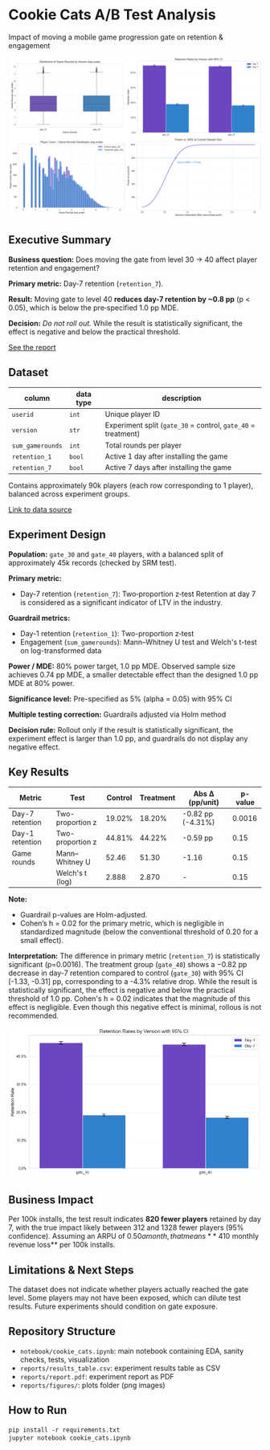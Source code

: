 # Cookie Cats A/B Test Analysis

Impact of moving a mobile game progression gate on retention & engagement

![Project thumbnail](reports/figures/plots_grid.png)

## Executive Summary

**Business question:** Does moving the gate from level 30 → 40 affect player retention and engagement?

**Primary metric:** Day‑7 retention (``retention_7``).

**Result:** Moving gate to level 40 **reduces day-7 retention by ~0.8 pp** (p < 0.05), which is below the pre‑specified 1.0 pp MDE.

**Decision:** _Do not roll out._ While the result is statistically significant, the effect is negative and below the practical threshold.

[See the report](reports/report.pdf)

## Dataset

| column | data type | description | 
|--------|-----------|-------------|
| `userid` | `int` | Unique player ID |
| `version` | `str` | Experiment split (``gate_30`` = control, ``gate_40`` = treatment) |
| `sum_gamerounds` | `int` | Total rounds per player |
| `retention_1` | `bool` | Active 1 day after installing the game |
| `retention_7` | `bool` | Active 7 days after installing the game |

Contains approximately 90k players (each row corresponding to 1 player), balanced across experiment groups.

[Link to data source](https://www.kaggle.com/datasets/mursideyarkin/mobile-games-ab-testing-cookie-cats)

## Experiment Design

**Population:** ``gate_30`` and ``gate_40`` players, with a balanced split of approximately 45k records (checked by SRM test).

**Primary metric:**
- Day-7 retention (``retention_7``): Two‑proportion z‑test
Retention at day 7 is considered as a significant indicator of LTV in the industry.

**Guardrail metrics:**
- Day-1 retention (``retention_1``): Two-proportion z‑test
- Engagement (``sum_gamerounds``): Mann–Whitney U test and Welch's t-test on log-transformed data

**Power / MDE:** 80% power target, 1.0 pp MDE. Observed sample size achieves 0.74 pp MDE, a smaller detectable effect than the designed 1.0 pp MDE at 80% power.

**Significance level:** Pre-specified as 5% (alpha = 0.05) with 95% CI

**Multiple testing correction:** Guardrails adjusted via Holm method

**Decision rule:** Rollout only if the result is statistically significant, the experiment effect is larger than 1.0 pp, and guardrails do not display any negative effect.

## Key Results

| Metric          | Test             | Control | Treatment | Abs Δ (pp/unit)   | p-value |
| --------------- | ---------------- | ------- | --------- | ----------------- | ------- |
| Day-7 retention | Two-proportion z | 19.02%  | 18.20%    | -0.82 pp (-4.31%) | 0.0016  |
| Day-1 retention | Two-proportion z | 44.81%  | 44.22%    | -0.59 pp          | 0.15    |
| Game rounds     | Mann–Whitney U   | 52.46   | 51.30     | -1.16             | 0.15    |
|                 | Welch's t (log)  | 2.888   | 2.870     | -                 | 0.15    |

**Note:** 
- Guardrail p-values are Holm-adjusted.
- Cohen’s h = 0.02 for the primary metric, which is negligible in standardized magnitude (below the conventional threshold of 0.20 for a small effect).

**Interpretation:**
The difference in primary metric (``retention_7``) is statistically significant (p=0.0016). The treatment group (``gate_40``) shows a −0.82 pp decrease in day-7 retention compared to control (``gate_30``) with 95% CI [-1.33, -0.31] pp, corresponding to a -4.3% relative drop.
While the result is statistically significant, the effect is negative and below the practical threshold of 1.0 pp. Cohen's h = 0.02 indicates that the magnitude of this effect is negligible. Even though this negative effect is minimal, rollous is not recommended.

![Retention bar chart](reports/figures/4.3_retention_rates_by_version_95_ci.png)

## Business Impact

Per 100k installs, the test result indicates **820 fewer players** retained by day 7, with the true impact likely between 312 and 1328 fewer players (95% confidence). Assuming an ARPU of $0.50 a month, that means **~$410  monthly revenue loss** per 100k installs.

## Limitations & Next Steps

The dataset does not indicate whether players actually reached the gate level. Some players may not have been exposed, which can dilute test results. Future experiments should condition on gate exposure.

## Repository Structure

- ``notebook/cookie_cats.ipynb``: main notebook containing EDA, sanity checks, tests, visualization
- ``reports/results_table.csv``: experiment results table as CSV
- ``reports/report.pdf``: experiment report as PDF
- ``reports/figures/``: plots folder (png images)

## How to Run

````
pip install -r requirements.txt
jupyter notebook cookie_cats.ipynb
````

